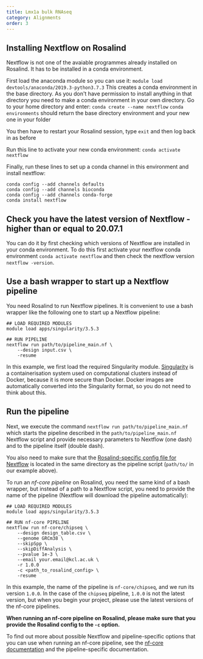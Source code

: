 ```yaml
---
title: Lmx1a bulk RNAseq
category: Alignments
order: 3
---
```


## Installing Nextflow on Rosalind

Nextflow is not one of the avaiable programmes already installed on Rosalind. It has to be installed in a conda environment.

First load the anaconda module so you can use it:
`module load devtools/anaconda/2019.3-python3.7.3`
This creates a conda environment in the base directory. As you don't have permission to install anything in that directory you need to make a conda environment in your own directory. Go to your home directory and enter:
`conda create --name nextflow`
`conda environments` should return the base directory environment and your new one in your folder

You then have to restart your Rosalind session, type `exit` and then log back in as before

Run this line to activate your new conda environment:
`conda activate nextflow`

Finally, run these lines to set up a conda channel in this environment and install nextflow:

```
conda config --add channels defaults
conda config --add channels bioconda
conda config --add channels conda-forge
conda install nextflow
```

## Check you have the latest version of Nextflow - higher than or equal to 20.07.1

You can do it by first checking which versions of Nextflow are installed in your conda environment. To do this first activate your nextflow conda environment `conda activate nextflow` and then check the nextflow version `nextflow -version`.

## Use a bash wrapper to start up a Nextflow pipeline

You need Rosalind to run Nextflow pipelines. It is convenient to use a bash wrapper like the following one to start up a Nextflow pipeline:

```
## LOAD REQUIRED MODULES
module load apps/singularity/3.5.3

## RUN PIPELINE
nextflow run path/to/pipeline_main.nf \
    --design input.csv \
    -resume
```

In this example, we first load the required Singularity module. [Singularity](<https://en.wikipedia.org/wiki/Singularity_(software)>) is a containerisation system used on computational clusters instead of Docker, because it is more secure than Docker. Docker images are automatically converted into the Singularity format, so you do not need to think about this.

## Run the pipeline

Next, we execute the command `nextflow run path/to/pipeline_main.nf` which starts the pipeline described in the `path/to/pipeline_main.nf` Nextflow script and provide necessary parameters to Nextflow (one dash) and to the pipeline itself (double dash).

You also need to make sure that the [Rosalind-specific config file for Nextflow](https://github.com/Streit-lab/Streit-lab.github.io/blob/master/rosalind.config) is located in the same directory as the pipeline script (`path/to/` in our example above).

To run an _nf-core pipeline_ on Rosalind, you need the same kind of a bash wrapper, but instead of a path to a Nextflow script, you need to provide the name of the pipeline (Nextflow will download the pipeline automatically):

```
## LOAD REQUIRED MODULES
module load apps/singularity/3.5.3

## RUN nf-core PIPELINE
nextflow run nf-core/chipseq \
    --design design_table.csv \
    --genome GRCm38 \
    --skipSpp \
    --skipDiffAnalysis \
    --pvalue 1e-3 \
    --email your.email@kcl.ac.uk \
    -r 1.0.0
    -c <path_to_rosalind_config> \
    -resume
```

In this example, the name of the pipeline is `nf-core/chipseq`, and we run its version `1.0.0`. In the case of the `chipseq` pipeline, `1.0.0` is not the latest version, but when you begin your project, please use the latest versions of the nf-core pipelines.

**When running an nf-core pipeline on Rosalind, please make sure that you provide the Rosalind config to the `-c` option.**

To find out more about possible Nextflow and pipeline-specific options that you can use when running an nf-core pipeline, see the [nf-core documentation](https://nf-co.re/usage/introduction) and the pipeline-specific documentation.
